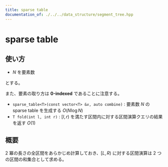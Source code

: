 ```yaml
---
title: sparse table
documentation_of: ./../../data_structure/segment_tree.hpp
---
```


# sparse table

## 使い方

- $N$ を要素数

とする。

また、要素の取り方は **0-indexed** であることに注意する。

- ``sparse_table<T>(const vector<T> &v, auto combine)`` : 要素数 $N$ の sparse table を生成する $O(N \log{N})$
- ``T fold(int l, int r)`` : $[l, r)$ を満たす区間内に対する区間演算クエリの結果を返す $O(1)$

## 概要

$2$ 冪の長さの全区間をあらかじめ計算しておき、$[L, R)$ に対する区間演算は $2$ つの区間の和集合として求める。
